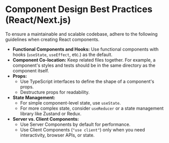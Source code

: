# Component Design Best Practices (React/Next.js)

To ensure a maintainable and scalable codebase, adhere to the following guidelines when creating React components.

*   **Functional Components and Hooks:** Use functional components with hooks (`useState`, `useEffect`, etc.) as the default.
*   **Component Co-location:** Keep related files together. For example, a component's styles and tests should be in the same directory as the component itself.
*   **Props:**
    *   Use TypeScript interfaces to define the shape of a component's props.
    *   Destructure props for readability.
*   **State Management:**
    *   For simple component-level state, use `useState`.
    *   For more complex state, consider `useReducer` or a state management library like Zustand or Redux.
*   **Server vs. Client Components:**
    *   Use Server Components by default for performance.
    *   Use Client Components (`"use client"`) only when you need interactivity, browser APIs, or state.
